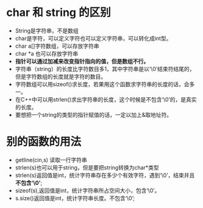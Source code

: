 # char 和 string 的区别

- String是字符串，不是数组
- char是字符，可以定义字符也可以定义字符串，可以转化成int型。
- char a[]字符数组，可以存放字符串
- char *a 也可以存放字符串
- **指针可以通过加减来改变指针指向的值，但是数组不行。**
- 字符串（string）的长度比字符数目多1，其中字符串是以‘\0’结束符结尾的，但是字符数组的长度就是字符的数目。
- 字符数组可以用sizeof()求长度，若果用这个函数求字符串的长度的话，会多一。
- 在C++中可以用strlen()求出字符串的长度，这个时候是不包含‘\0’的，是真实的长度。
- 要想把一个string的类型的指针赋值的话，一定以加上&取地址符。



# 别的函数的用法

- getline(cin,s) 读取一行字符串
- strlen(s)也可以用于string，但是要把string转换为char*类型
- strlen(s)返回值是int，统计字符串存在多少个有效字符，遇到‘\0’，结束并且**不包含‘\0’**;
- sizeof(s),返回值是int，统计字符串所占空间大小，包含‘\0’。
- s.size()返回值是int，统计字符串长度。不包含‘\0’;